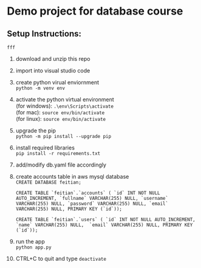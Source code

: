 # Demo project for database course

## Setup Instructions:
```fff```
1. download and unzip this repo

2. import into visual studio code

3. create python virual enviornment \
```python -m venv env```
   
4. activate the python virtual environment \
   (for windows): ```.\env\Scripts\activate``` \
   (for mac): ```source env/bin/activate``` \
   (for linux): ```source env/bin/activate ```
   
5. upgrade the pip \
```python -m pip install --upgrade pip```

6. install required libraries \
```pip install -r requirements.txt```

7. add/modify db.yaml file accordingly

8. create accounts table in aws mysql database \
```CREATE DATABASE feitian;```

   ```CREATE TABLE `feitian`.`accounts` ( `id` INT NOT NULL AUTO_INCREMENT, `fullname` VARCHAR(255) NULL, `username` VARCHAR(255) NULL, `password` VARCHAR(255) NULL, `email` VARCHAR(255) NULL, PRIMARY KEY (`id`));```

   ```CREATE TABLE `feitian`.`users` ( `id` INT NOT NULL AUTO_INCREMENT, `name` VARCHAR(255) NULL,  `email` VARCHAR(255) NULL, PRIMARY KEY (`id`));```

10. run the app \
```python app.py```
   
11. CTRL+C to quit and type ```deactivate```
